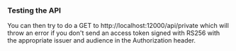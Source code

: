 ### Testing the API

You can then try to do a GET to http://localhost:12000/api/private which will throw an error if you don't send an access token signed with RS256 with the appropriate issuer and audience in the Authorization header.